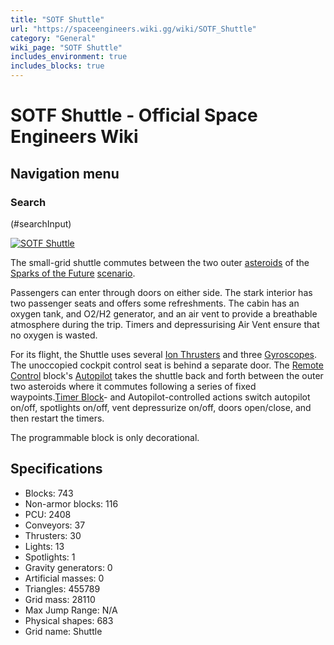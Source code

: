 ```yaml
---
title: "SOTF Shuttle"
url: "https://spaceengineers.wiki.gg/wiki/SOTF_Shuttle"
category: "General"
wiki_page: "SOTF Shuttle"
includes_environment: true
includes_blocks: true
---
```


# SOTF Shuttle - Official Space Engineers Wiki

## Navigation menu

### Search

(#searchInput)

[![SOTF Shuttle](https://spaceengineers.wiki.gg/images/thumb/3/3e/SOTF_Shuttle.jpg/320px-SOTF_Shuttle.jpg?2e0c0f)](https://spaceengineers.wiki.gg/wiki/File:SOTF_Shuttle.jpg)

The small-grid shuttle commutes between the two outer [asteroids](https://spaceengineers.wiki.gg/wiki/Asteroid "Asteroid") of the [Sparks of the Future](https://spaceengineers.wiki.gg/wiki/Sparks_of_the_Future_Scenario "Sparks of the Future Scenario") [scenario](https://spaceengineers.wiki.gg/wiki/Scenario "Scenario").

Passengers can enter through doors on either side. The stark interior has two passenger seats and offers some refreshments. The cabin has an oxygen tank, and O2/H2 generator, and an air vent to provide a breathable atmosphere during the trip. Timers and depressurising Air Vent ensure that no oxygen is wasted.

For its flight, the Shuttle uses several [Ion Thrusters](https://spaceengineers.wiki.gg/wiki/Ion_Thruster "Ion Thruster") and three [Gyroscopes](https://spaceengineers.wiki.gg/wiki/Gyroscope "Gyroscope"). The unoccopied cockpit control seat is behind a separate door. The [Remote Control](https://spaceengineers.wiki.gg/wiki/Remote_Control "Remote Control") block's [Autopilot](https://spaceengineers.wiki.gg/wiki/Autopilot "Autopilot") takes the shuttle back and forth between the outer two asteroids where it commutes following a series of fixed waypoints.[Timer Block](https://spaceengineers.wiki.gg/wiki/Timer_Block "Timer Block")\- and Autopilot-controlled actions switch autopilot on/off, spotlights on/off, vent depressurize on/off, doors open/close, and then restart the timers.

The programmable block is only decorational.

## Specifications

*   Blocks: 743
*   Non-armor blocks: 116
*   PCU: 2408
*   Conveyors: 37
*   Thrusters: 30
*   Lights: 13
*   Spotlights: 1
*   Gravity generators: 0
*   Artificial masses: 0
*   Triangles: 455789
*   Grid mass: 28110
*   Max Jump Range: N/A
*   Physical shapes: 683
*   Grid name: Shuttle